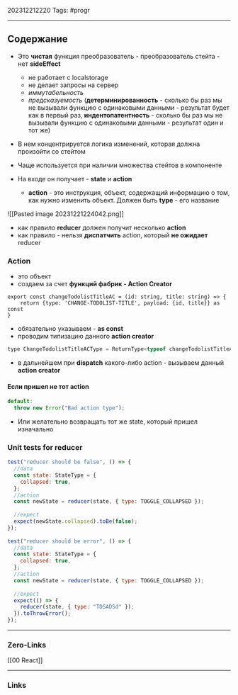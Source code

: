 202312212220
Tags: #progr 

---
## Содержание
 - Это **чистая** функция преобразователь - преобразователь стейта - нет **sideEffect**
	 - не работает с localstorage
	 - не делает запросы на сервер
	 - *иммутабельность*
	 - *предсказуемость* (**детерминированность** - сколько бы раз мы не вызывали функцию с одинаковыми данными - результат будет как в первый раз, **индентопатентность** - сколько бы раз мы не вызывали функцию с одинаковыми данными - результат один и тот же)

 - В нем концентрируется логика изменений, которая должна произойти со стейтом
 - Чаще используется при наличии множества стейтов в компоненте

- На входе он получает - **state** и **action**
	- **action** - это инструкция, объект, содержащий информацию о том, как нужно изменить объект. Должен быть **type** - его название

![[Pasted image 20231221224042.png]]


- как правило **reducer** должен получит несколько **action**
- как правило - нельзя **диспатчить** action, который **не ожидает** reducer 
### Action 
- это объект
- создаем за счет **функций фабрик - Action Creator**
```JS
export const changeTodolistTitleAC = (id: string, title: string) => {  
    return {type: 'CHANGE-TODOLIST-TITLE', payload: {id, title}} as const  
}
```
- обязательно указываем - **as const**
- проводим типизацию данного **action creator**
```js
type ChangeTodolistTitleACType = ReturnType<typeof changeTodolistTitleAC>
```
- в дальнейшем при **dispatch** какого-либо action - вызываем данный **action creator**




#### Если пришел не тот action
```js
default:  
  throw new Error("Bad action type");
```
- Или желательно возвращать тот же state, который пришел изначально 

### Unit tests for reducer
```js
test("reducer should be false", () => {  
  //data  
  const state: StateType = {  
    collapsed: true,  
  };  
  //action  
  const newState = reducer(state, { type: TOGGLE_COLLAPSED });  
  
  //expect  
  expect(newState.collapsed).toBe(false);  
});  
  
test("reducer should be error", () => {  
  //data  
  const state: StateType = {  
    collapsed: true,  
  };  
  //action  
  const newState = reducer(state, { type: TOGGLE_COLLAPSED });  
  
  //expect  
  expect(() => {  
    reducer(state, { type: "TDSADSd" });  
  }).toThrowError();  
});
```

---
### Zero-Links
[[00 React]]


---
### Links
